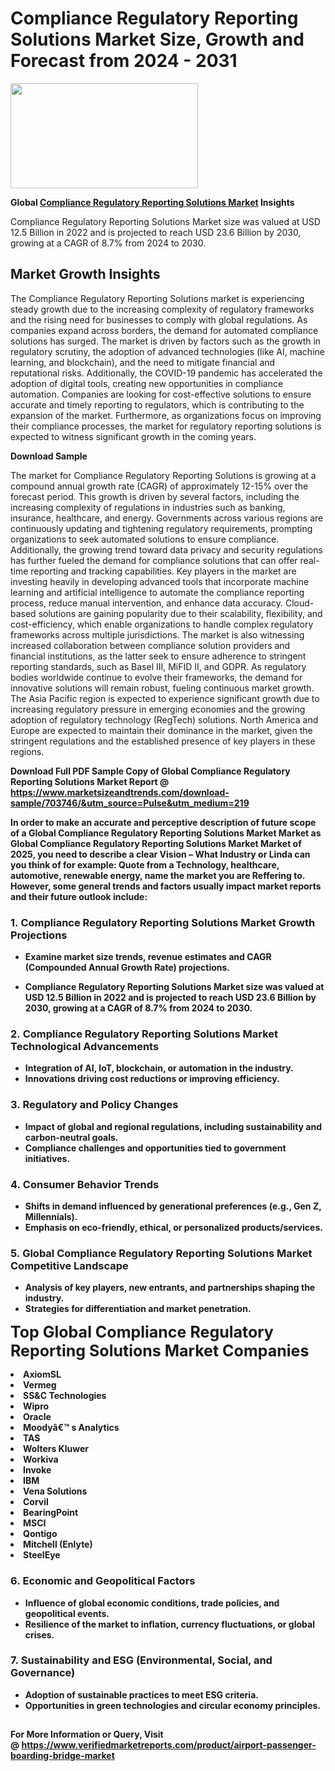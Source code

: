 <H1>Compliance Regulatory Reporting Solutions Market Size, Growth and Forecast from 2024 - 2031</H1><img class="aligncenter size-medium wp-image-584254" src="https://thirdeyenews.in/wp-content/uploads/2024/09/Global-Market-Research-300x168.jpeg" alt="" width="300" height="168" /><p><strong>Global&nbsp;<a href="https://www.marketsizeandtrends.com/download-sample/703746/&amp;utm_source=Pulse&amp;utm_medium=219">Compliance Regulatory Reporting Solutions Market</a> Insights</strong></p><p>Compliance Regulatory Reporting Solutions Market size was valued at USD 12.5 Billion in 2022 and is projected to reach USD 23.6 Billion by 2030, growing at a CAGR of 8.7% from 2024 to 2030.</p><p><h2>Market Growth Insights</h2> <p>The Compliance Regulatory Reporting Solutions market is experiencing steady growth due to the increasing complexity of regulatory frameworks and the rising need for businesses to comply with global regulations. As companies expand across borders, the demand for automated compliance solutions has surged. The market is driven by factors such as the growth in regulatory scrutiny, the adoption of advanced technologies (like AI, machine learning, and blockchain), and the need to mitigate financial and reputational risks. Additionally, the COVID-19 pandemic has accelerated the adoption of digital tools, creating new opportunities in compliance automation. Companies are looking for cost-effective solutions to ensure accurate and timely reporting to regulators, which is contributing to the expansion of the market. Furthermore, as organizations focus on improving their compliance processes, the market for regulatory reporting solutions is expected to witness significant growth in the coming years.</p> <p><strong>Download Sample</strong></p> <p>The market for Compliance Regulatory Reporting Solutions is growing at a compound annual growth rate (CAGR) of approximately 12-15% over the forecast period. This growth is driven by several factors, including the increasing complexity of regulations in industries such as banking, insurance, healthcare, and energy. Governments across various regions are continuously updating and tightening regulatory requirements, prompting organizations to seek automated solutions to ensure compliance. Additionally, the growing trend toward data privacy and security regulations has further fueled the demand for compliance solutions that can offer real-time reporting and tracking capabilities. Key players in the market are investing heavily in developing advanced tools that incorporate machine learning and artificial intelligence to automate the compliance reporting process, reduce manual intervention, and enhance data accuracy. Cloud-based solutions are gaining popularity due to their scalability, flexibility, and cost-efficiency, which enable organizations to handle complex regulatory frameworks across multiple jurisdictions. The market is also witnessing increased collaboration between compliance solution providers and financial institutions, as the latter seek to ensure adherence to stringent reporting standards, such as Basel III, MiFID II, and GDPR. As regulatory bodies worldwide continue to evolve their frameworks, the demand for innovative solutions will remain robust, fueling continuous market growth. The Asia Pacific region is expected to experience significant growth due to increasing regulatory pressure in emerging economies and the growing adoption of regulatory technology (RegTech) solutions. North America and Europe are expected to maintain their dominance in the market, given the stringent regulations and the established presence of key players in these regions.</p> <p><strong></p><p><span class=""><strong>Download Full PDF Sample Copy of Global Compliance Regulatory Reporting Solutions Market Report</strong> @ <a href="https://www.marketsizeandtrends.com/download-sample/703746/&amp;utm_source=Pulse&amp;utm_medium=219" target="_blank">https://www.marketsizeandtrends.com/download-sample/703746/&amp;utm_source=Pulse&amp;utm_medium=219</a></span></p><p>In order to make an accurate and perceptive description of future scope of a Global&nbsp;Compliance Regulatory Reporting Solutions Market Market as Global&nbsp;Compliance Regulatory Reporting Solutions Market Market of 2025, you need to describe a clear Vision &ndash; What Industry or Linda can you think of for example: Quote from a Technology, healthcare, automotive, renewable energy, name the market you are Reffering to. However, some general trends and factors usually impact market reports and their future outlook include:</p><h3>1.&nbsp;<strong>Compliance Regulatory Reporting Solutions Market Growth Projections</strong></h3><ul><li>Examine market size trends, revenue estimates and CAGR (Compounded Annual Growth Rate) projections.</li><li><p>Compliance Regulatory Reporting Solutions Market size was valued at USD 12.5 Billion in 2022 and is projected to reach USD 23.6 Billion by 2030, growing at a CAGR of 8.7% from 2024 to 2030.</p></li></ul><h3>2.&nbsp;<strong>Compliance Regulatory Reporting Solutions Market Technological Advancements</strong></h3><ul><li>Integration of AI, IoT, blockchain, or automation in the industry.</li><li>Innovations driving cost reductions or improving efficiency.</li></ul><h3>3.&nbsp;<strong>Regulatory and Policy Changes</strong></h3><ul><li>Impact of global and regional regulations, including sustainability and carbon-neutral goals.</li><li>Compliance challenges and opportunities tied to government initiatives.</li></ul><h3>4.&nbsp;<strong>Consumer Behavior Trends</strong></h3><ul><li>Shifts in demand influenced by generational preferences (e.g., Gen Z, Millennials).</li><li>Emphasis on eco-friendly, ethical, or personalized products/services.</li></ul><h3>5.&nbsp;<strong>Global Compliance Regulatory Reporting Solutions Market Competitive Landscape</strong></h3><ul><li>Analysis of key players, new entrants, and partnerships shaping the industry.</li><li>Strategies for differentiation and market penetration.</li></ul><p data-pm-slice="1 1 []"><span style="color: inherit; font-family: inherit; font-size: 25px;">Top Global Compliance Regulatory Reporting Solutions Market Companies</span></p><div class="" data-test-id=""><p><li>AxiomSL</li><li> Vermeg</li><li> SS&C Technologies</li><li> Wipro</li><li> Oracle</li><li> Moodyâ€™ s Analytics</li><li> TAS</li><li> Wolters Kluwer</li><li> Workiva</li><li> Invoke</li><li> IBM</li><li> Vena Solutions</li><li> Corvil</li><li> BearingPoint</li><li> MSCI</li><li> Qontigo</li><li> Mitchell (Enlyte)</li><li> SteelEye</li></p></div><h3>6.&nbsp;<strong>Economic and Geopolitical Factors</strong></h3><ul><li>Influence of global economic conditions, trade policies, and geopolitical events.</li><li>Resilience of the market to inflation, currency fluctuations, or global crises.</li></ul><h3>7.&nbsp;<strong>Sustainability and ESG (Environmental, Social, and Governance)</strong></h3><ul><li>Adoption of sustainable practices to meet ESG criteria.</li><li>Opportunities in green technologies and circular economy principles.</li></ul><h2><strong style="font-size: 14px;">For More Information or Query, Visit @&nbsp;</strong><a style="background-color: #ffffff; font-size: 14px;" href="https://www.marketsizeandtrends.com/report/compliance-regulatory-reporting-solutions-market/" target="_blank">https://www.verifiedmarketreports.com/product/airport-passenger-boarding-bridge-market</a></h2>
